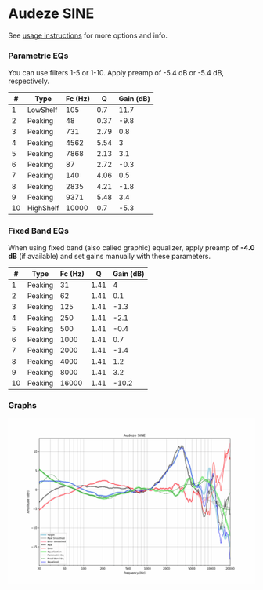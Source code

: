 # Audeze SINE
See [usage instructions](https://github.com/jaakkopasanen/AutoEq#usage) for more options and info.

### Parametric EQs
You can use filters 1-5 or 1-10. Apply preamp of -5.4 dB or -5.4 dB, respectively.

|   # | Type      |   Fc (Hz) |    Q |   Gain (dB) |
|-----|-----------|-----------|------|-------------|
|   1 | LowShelf  |       105 | 0.7  |        11.7 |
|   2 | Peaking   |        48 | 0.37 |        -9.8 |
|   3 | Peaking   |       731 | 2.79 |         0.8 |
|   4 | Peaking   |      4562 | 5.54 |         3   |
|   5 | Peaking   |      7868 | 2.13 |         3.1 |
|   6 | Peaking   |        87 | 2.72 |        -0.3 |
|   7 | Peaking   |       140 | 4.06 |         0.5 |
|   8 | Peaking   |      2835 | 4.21 |        -1.8 |
|   9 | Peaking   |      9371 | 5.48 |         3.4 |
|  10 | HighShelf |     10000 | 0.7  |        -5.3 |

### Fixed Band EQs
When using fixed band (also called graphic) equalizer, apply preamp of **-4.0 dB** (if available) and set gains manually with these parameters.

|   # | Type    |   Fc (Hz) |    Q |   Gain (dB) |
|-----|---------|-----------|------|-------------|
|   1 | Peaking |        31 | 1.41 |         4   |
|   2 | Peaking |        62 | 1.41 |         0.1 |
|   3 | Peaking |       125 | 1.41 |        -1.3 |
|   4 | Peaking |       250 | 1.41 |        -2.1 |
|   5 | Peaking |       500 | 1.41 |        -0.4 |
|   6 | Peaking |      1000 | 1.41 |         0.7 |
|   7 | Peaking |      2000 | 1.41 |        -1.4 |
|   8 | Peaking |      4000 | 1.41 |         1.2 |
|   9 | Peaking |      8000 | 1.41 |         3.2 |
|  10 | Peaking |     16000 | 1.41 |       -10.2 |

### Graphs
![](./Audeze%20SINE.png)
